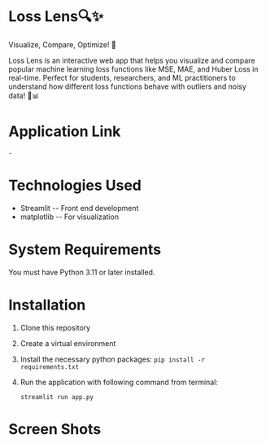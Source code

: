 # Loss Lens🔍✨
Visualize, Compare, Optimize! 🚀

Loss Lens is an interactive web app that helps you visualize and compare popular machine learning loss functions like 
MSE, MAE, and Huber Loss in real-time. Perfect for students, researchers, and ML practitioners to understand how 
different loss functions behave with outliers and noisy data! 🎯📊

# Application Link
    -

# Technologies Used
* Streamlit -- Front end development
* matplotlib -- For visualization
   
# System Requirements
You must have Python 3.11 or later installed.

# Installation
1. Clone this repository
2. Create a virtual environment
3. Install the necessary python packages:
   `pip install -r requirements.txt`
4. Run the application with following command from terminal:

   `streamlit run app.py`

# Screen Shots
